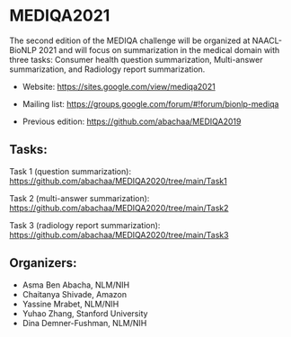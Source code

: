 # MEDIQA2021

The second edition of the MEDIQA challenge will be organized at NAACL-BioNLP 2021 and will focus on summarization in the medical domain with three tasks: 
Consumer health question summarization, Multi-answer summarization, and Radiology report summarization. 

- Website: https://sites.google.com/view/mediqa2021

- Mailing list: https://groups.google.com/forum/#!forum/bionlp-mediqa

- Previous edition: https://github.com/abachaa/MEDIQA2019 

Tasks: 
-------
Task 1 (question summarization): https://github.com/abachaa/MEDIQA2020/tree/main/Task1

Task 2 (multi-answer summarization): https://github.com/abachaa/MEDIQA2020/tree/main/Task2

Task 3 (radiology report summarization): https://github.com/abachaa/MEDIQA2020/tree/main/Task3


Organizers: 
------------

- Asma Ben Abacha, NLM/NIH
- Chaitanya Shivade, Amazon
- Yassine Mrabet, NLM/NIH
- Yuhao Zhang, Stanford University
- Dina Demner-Fushman, NLM/NIH
